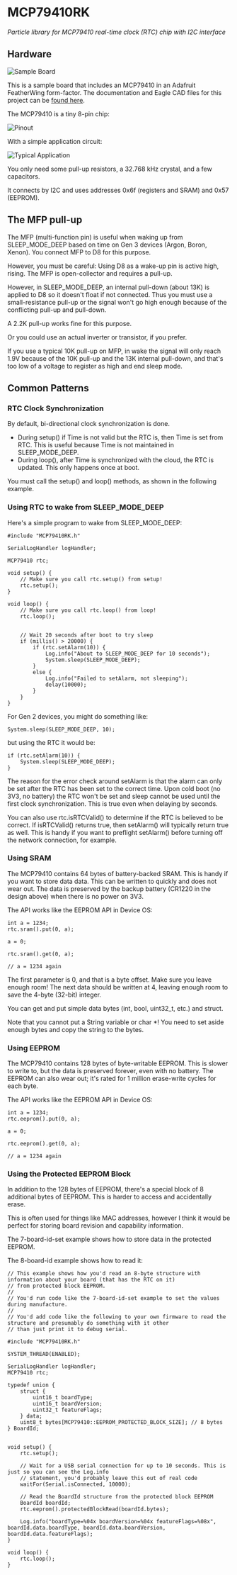 # MCP79410RK
*Particle library for MCP79410 real-time clock (RTC) chip with I2C interface*

## Hardware

![Sample Board](images/in-doubler.jpg) 

This is a sample board that includes an MCP79410 in an Adafruit FeatherWing form-factor. The documentation and Eagle CAD files for this project can be [found here](https://github.com/rickkas7/RtcFlashFeatherWingRK).

The MCP79410 is a tiny 8-pin chip:

![Pinout](images/pinout.png)

With a simple application circuit:

![Typical Application](images/typical-application.png)

You only need some pull-up resistors, a 32.768 kHz crystal, and a few capacitors.

It connects by I2C and uses addresses 0x6f (registers and SRAM) and 0x57 (EEPROM). 


## The MFP pull-up

The MFP (multi-function pin) is useful when waking up from SLEEP\_MODE\_DEEP based on time on Gen 3 devices (Argon, Boron, Xenon). You connect MFP to D8 for this purpose.

However, you must be careful: Using D8 as a wake-up pin is active high, rising. The MFP is open-collector and requires a pull-up.

However, in SLEEP\_MODE\_DEEP, an internal pull-down (about 13K) is applied to D8 so it doesn't float if not connected. Thus you must use a small-resistance pull-up or the signal won't go high enough because of the conflicting pull-up and pull-down.

A 2.2K pull-up works fine for this purpose.

Or you could use an actual inverter or transistor, if you prefer.

If you use a typical 10K pull-up on MFP, in wake the signal will only reach 1.9V because of the 10K pull-up and the 13K internal pull-down, and that's too low of a voltage to register as high and end sleep mode.

## Common Patterns

### RTC Clock Synchronization

By default, bi-directional clock synchronization is done. 

- During setup() if Time is not valid but the RTC is, then Time is set from RTC. This is useful because Time is not maintained in SLEEP\_MODE\_DEEP.
- During loop(), after Time is synchronized with the cloud, the RTC is updated. This only happens once at boot.

You must call the setup() and loop() methods, as shown in the following example.

### Using RTC to wake from SLEEP\_MODE\_DEEP

Here's a simple program to wake from SLEEP\_MODE\_DEEP:

```
#include "MCP79410RK.h"

SerialLogHandler logHandler;

MCP79410 rtc;

void setup() {
	// Make sure you call rtc.setup() from setup!
	rtc.setup();
}

void loop() {
	// Make sure you call rtc.loop() from loop!
	rtc.loop();


	// Wait 20 seconds after boot to try sleep
	if (millis() > 20000) {
		if (rtc.setAlarm(10)) {
			Log.info("About to SLEEP_MODE_DEEP for 10 seconds");
			System.sleep(SLEEP_MODE_DEEP);
		}
		else {
			Log.info("Failed to setAlarm, not sleeping");
			delay(10000);
		}
	}
}
```

For Gen 2 devices, you might do something like:

```
System.sleep(SLEEP_MODE_DEEP, 10);
```

but using the RTC it would be:

```
if (rtc.setAlarm(10)) {
    System.sleep(SLEEP_MODE_DEEP);
}
```

The reason for the error check around setAlarm is that the alarm can only be set after the RTC has been set to the correct time. Upon cold boot (no 3V3, no battery) the RTC won't be set and sleep cannot be used until the first clock synchronization. This is true even when delaying by seconds.

You can also use rtc.isRTCValid() to determine if the RTC is believed to be correct. If isRTCValid() returns true, then setAlarm() will typically return true as well. This is handy if you want to preflight setAlarm() before turning off the network connection, for example.

### Using SRAM

The MCP79410 contains 64 bytes of battery-backed SRAM. This is handy if you want to store data data. This can be written to quickly and does not wear out. The data is preserved by the backup battery (CR1220 in the design above) when there is no power on 3V3.

The API works like the EEPROM API in Device OS:

```
int a = 1234;
rtc.sram().put(0, a);

a = 0;

rtc.sram().get(0, a);

// a = 1234 again
```

The first parameter is 0, and that is a byte offset. Make sure you leave enough room! The next data should be written at 4, leaving enough room to save the 4-byte (32-bit) integer.

You can get and put simple data bytes (int, bool, uint32_t, etc.) and struct.

Note that you cannot put a String variable or char *! You need to set aside enough bytes and copy the string to the bytes.

### Using EEPROM

The MCP79410 contains 128 bytes of byte-writable EEPROM. This is slower to write to, but the data is preserved forever, even with no battery. The EEPROM can also wear out; it's rated for 1 million erase-write cycles for each byte.

The API works like the EEPROM API in Device OS:

```
int a = 1234;
rtc.eeprom().put(0, a);

a = 0;

rtc.eeprom().get(0, a);

// a = 1234 again
```


### Using the Protected EEPROM Block

In addition to the 128 bytes of EEPROM, there's a special block of 8 additional bytes of EEPROM. This is harder to access and accidentally erase. 

This is often used for things like MAC addresses, however I think it would be perfect for storing board revision and capability information.

The 7-board-id-set example shows how to store data in the protected EEPROM.

The 8-board-id example shows how to read it:

```
// This example shows how you'd read an 8-byte structure with information about your board (that has the RTC on it)
// from protected block EEPROM.
//
// You'd run code like the 7-board-id-set example to set the values during manufacture.
//
// You'd add code like the following to your own firmware to read the structure and presumably do something with it other
// than just print it to debug serial.

#include "MCP79410RK.h"

SYSTEM_THREAD(ENABLED);

SerialLogHandler logHandler;
MCP79410 rtc;

typedef union {
	struct {
		uint16_t boardType;
		uint16_t boardVersion;
		uint32_t featureFlags;
	} data;
	uint8_t bytes[MCP79410::EEPROM_PROTECTED_BLOCK_SIZE]; // 8 bytes
} BoardId;


void setup() {
	rtc.setup();

	// Wait for a USB serial connection for up to 10 seconds. This is just so you can see the Log.info
	// statement, you'd probably leave this out of real code
	waitFor(Serial.isConnected, 10000);

	// Read the BoardId structure from the protected block EEPROM
	BoardId boardId;
	rtc.eeprom().protectedBlockRead(boardId.bytes);

	Log.info("boardType=%04x boardVersion=%04x featureFlags=%08x", boardId.data.boardType, boardId.data.boardVersion, boardId.data.featureFlags);
}

void loop() {
	rtc.loop();
}
```



